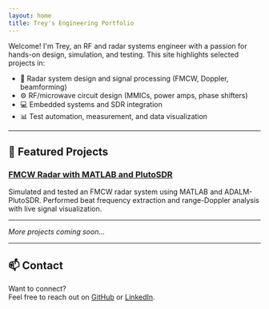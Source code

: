 ```yaml
---
layout: home
title: Trey's Engineering Portfolio
---
```


Welcome! I'm Trey, an RF and radar systems engineer with a passion for hands-on design, simulation, and testing. This site highlights selected projects in:

- 📡 Radar system design and signal processing (FMCW, Doppler, beamforming)
- ⚙️ RF/microwave circuit design (MMICs, power amps, phase shifters)
- 💻 Embedded systems and SDR integration
- 📊 Test automation, measurement, and data visualization

---

## 🔬 Featured Projects

### [FMCW Radar with MATLAB and PlutoSDR](/projects/fmcw-radar/)
Simulated and tested an FMCW radar system using MATLAB and ADALM-PlutoSDR. Performed beat frequency extraction and range-Doppler analysis with live signal visualization.

---

*More projects coming soon...*

---

## 📫 Contact

Want to connect?  
Feel free to reach out on [GitHub](https://github.com/treylt90) or [LinkedIn](https://www.linkedin.com/in/your-link-here).

